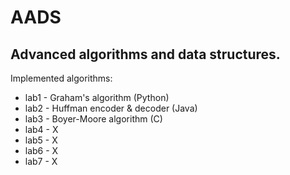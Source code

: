 # AADS

## Advanced algorithms and data structures.
Implemented algorithms:  
 - lab1 - Graham's algorithm (Python)
 - lab2 - Huffman encoder & decoder (Java)
 - lab3 - Boyer-Moore algorithm (C)
 - lab4 - X
 - lab5 - X
 - lab6 - X
 - lab7 - X
